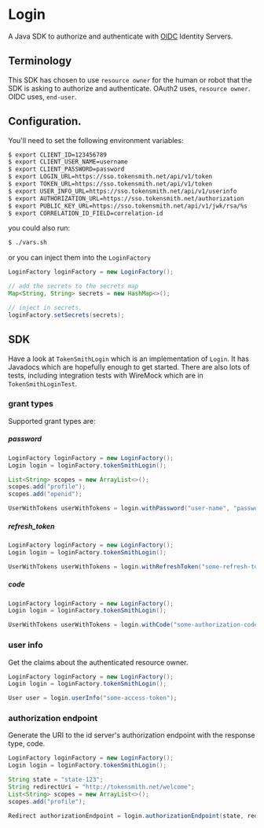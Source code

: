 # Login
A Java SDK to authorize and authenticate with [OIDC](https://openid.net/connect/) Identity Servers.

## Terminology
This SDK has chosen to use `resource owner` for the human or robot that the SDK is asking to authorize and authenticate.
OAuth2 uses, `resource owner`. OIDC uses, `end-user`.

## Configuration.
You'll need to set the following environment variables:
```bash
$ export CLIENT_ID=123456789
$ export CLIENT_USER_NAME=username
$ export CLIENT_PASSWORD=password
$ export LOGIN_URL=https://sso.tokensmith.net/api/v1/token
$ export TOKEN_URL=https://sso.tokensmith.net/api/v1/token
$ export USER_INFO_URL=https://sso.tokensmith.net/api/v1/userinfo
$ export AUTHORIZATION_URL=https://sso.tokensmith.net/authorization
$ export PUBLIC_KEY_URL=https://sso.tokensmith.net/api/v1/jwk/rsa/%s
$ export CORRELATION_ID_FIELD=correlation-id
```

you could also run:
```bash
$ ./vars.sh
```

or you can inject them into the `LoginFactory`
```java
LoginFactory loginFactory = new LoginFactory();

// add the secrets to the secrets map
Map<String, String> secrets = new HashMap<>();

// inject in secrets.
loginFactory.setSecrets(secrets);
```

## SDK
Have a look at `TokenSmithLogin` which is an implementation of `Login`. 
It has Javadocs which are hopefully enough to get started. 
There are also lots of tests, including integration tests with WireMock 
which are in `TokenSmithLoginTest`. 

### grant types
Supported grant types are:

##### password
 ```java
LoginFactory loginFactory = new LoginFactory();
Login login = loginFactory.tokenSmithLogin();

List<String> scopes = new ArrayList<>();
scopes.add("profile");
scopes.add("openid");

UserWithTokens userWithTokens = login.withPassword("user-name", "password", scopes);
 ```
 
##### refresh_token
```java
LoginFactory loginFactory = new LoginFactory();
Login login = loginFactory.tokenSmithLogin();

UserWithTokens userWithTokens = login.withRefreshToken("some-refresh-token");
```
##### code
```java
LoginFactory loginFactory = new LoginFactory();
Login login = loginFactory.tokenSmithLogin();

UserWithTokens userWithTokens = login.withCode("some-authorization-code", "some-nonce", redirectUri);
```

### user info
Get the claims about the authenticated resource owner.

```java
LoginFactory loginFactory = new LoginFactory();
Login login = loginFactory.tokenSmithLogin();

User user = login.userInfo("some-access-token");
```

### authorization endpoint
Generate the URI to the id server's authorization endpoint with the response type, code.

```java
LoginFactory loginFactory = new LoginFactory();
Login login = loginFactory.tokenSmithLogin();

String state = "state-123";
String redirectUri = "http://tokensmith.net/welcome";
List<String> scopes = new ArrayList<>();
scopes.add("profile");

Redirect authorizationEndpoint = login.authorizationEndpoint(state, redirectUri, scopes);
```




